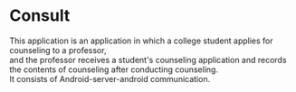 # Consult


This application is an application in which a college student applies for counseling to a professor, <br>and the professor receives a student's counseling application and records the contents of counseling after conducting counseling.
<br>It consists of Android-server-android communication.
